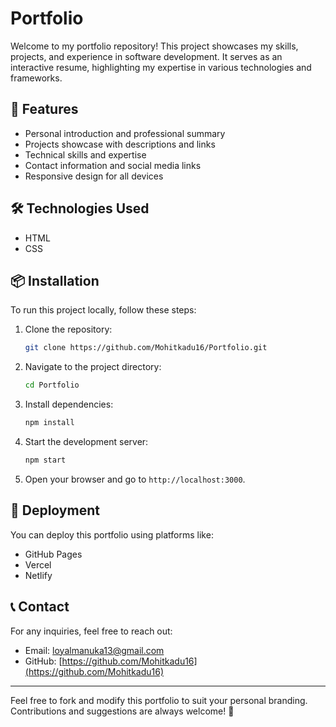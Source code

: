 # Portfolio
Welcome to my portfolio repository! This project showcases my skills, projects, and experience in software development. It serves as an interactive resume, highlighting my expertise in various technologies and frameworks.

## 🚀 Features
- Personal introduction and professional summary
- Projects showcase with descriptions and links
- Technical skills and expertise
- Contact information and social media links
- Responsive design for all devices

## 🛠️ Technologies Used
- HTML
- CSS

## 📦 Installation
To run this project locally, follow these steps:

1. Clone the repository:
   ```sh
   git clone https://github.com/Mohitkadu16/Portfolio.git
   ```
2. Navigate to the project directory:
   ```sh
   cd Portfolio
   ```
3. Install dependencies:
   ```sh
   npm install
   ```
4. Start the development server:
   ```sh
   npm start
   ```
5. Open your browser and go to `http://localhost:3000`.

## 🚀 Deployment
You can deploy this portfolio using platforms like:
- GitHub Pages
- Vercel
- Netlify

## 📞 Contact
For any inquiries, feel free to reach out:
- Email: [loyalmanuka13@gmail.com](mailto:loyalmanuka13@gmail.com)
- GitHub: [https://github.com/Mohitkadu16](https://github.com/Mohitkadu16)

---

Feel free to fork and modify this portfolio to suit your personal branding. Contributions and suggestions are always welcome! 🚀


